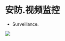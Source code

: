 <!-- _coverpage.md -->

# 安防.视频监控

- Surveillance.


<!-- 背景图片 -->

![](https://fastly.jsdelivr.net/gh/littleyz/su-shi/docsify/themes/background.png)
